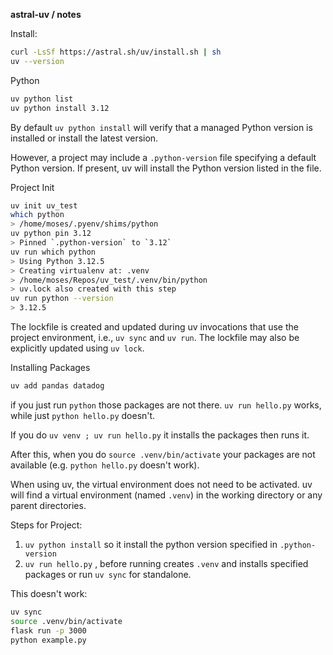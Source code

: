 **astral-uv / notes**

Install:
```bash
curl -LsSf https://astral.sh/uv/install.sh | sh
uv --version
```

Python 
```bash
uv python list
uv python install 3.12
```

By default `uv python install` will verify that a managed Python version is installed or install the latest version.

However, a project may include a `.python-version` file specifying a default Python version. If present, uv will install the Python version listed in the file.

Project Init
```bash
uv init uv_test
which python 
> /home/moses/.pyenv/shims/python
uv python pin 3.12
> Pinned `.python-version` to `3.12`
uv run which python
> Using Python 3.12.5
> Creating virtualenv at: .venv
> /home/moses/Repos/uv_test/.venv/bin/python
> uv.lock also created with this step
uv run python --version
> 3.12.5
```

The lockfile is created and updated during uv invocations that use the project environment, i.e., `uv sync` and `uv run`. The lockfile may also be explicitly updated using `uv lock`.

Installing Packages
```bash
uv add pandas datadog
```

if you just run `python` those packages are not there. `uv run hello.py` works, while just `python hello.py` doesn't. 

If you do `uv venv ; uv run hello.py` it installs the packages then runs it. 

After this, when you do `source .venv/bin/activate` your packages are not available (e.g. `python hello.py` doesn't work).

When using uv, the virtual environment does not need to be activated. uv will find a virtual environment (named `.venv`) in the working directory or any parent directories.

Steps for Project:
1. `uv python install` so it install the python version specified in `.python-version`
2. `uv run hello.py` , before running creates `.venv` and installs specified packages or run `uv sync` for standalone. 

This doesn't work:
```bash
uv sync
source .venv/bin/activate
flask run -p 3000
python example.py
```

